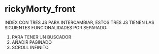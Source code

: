 # rickyMorty_front

INDEX CON TRES JS PARA INTERCAMBIAR, ESTOS TRES JS TIENEN LAS SIGUIENTES FUNCIONALIDADES POR SEPARADO: 
1) PARA TENER UN BUSCADOR 
2) AÑADIR PAGINADO 
3) SCROLL INFINITO 
